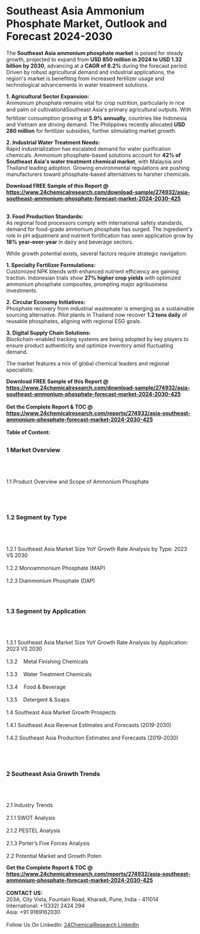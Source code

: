 <h1>Southeast Asia Ammonium Phosphate Market, Outlook and Forecast 2024-2030</h1><p>The <strong>Southeast Asia ammonium phosphate market</strong> is poised for steady growth, projected to expand from <strong>USD 850 million in 2024 to USD 1.32 billion by 2030</strong>, advancing at a <strong>CAGR of 6.2%</strong> during the forecast period. Driven by robust agricultural demand and industrial applications, the region's market is benefiting from increased fertilizer usage and technological advancements in water treatment solutions.</p><p><strong>1. Agricultural Sector Expansion:</strong><br>
Ammonium phosphate remains vital for crop nutrition, particularly in rice and palm oil cultivationâSoutheast Asia's primary agricultural outputs. With fertilizer consumption growing at <strong>5.9% annually</strong>, countries like Indonesia and Vietnam are driving demand. The Philippines recently allocated <strong>USD 280 million</strong> for fertilizer subsidies, further stimulating market growth.</p><p><strong>2. Industrial Water Treatment Needs:</strong><br>
Rapid industrialization has escalated demand for water purification chemicals. Ammonium phosphate-based solutions account for <strong>42% of Southeast Asia's water treatment chemical market</strong>, with Malaysia and Thailand leading adoption. Growing environmental regulations are pushing manufacturers toward phosphate-based alternatives to harsher chemicals.</p><div><b>Download FREE Sample of this Report @ 
            <a href="https://www.24chemicalresearch.com/download-sample/274932/asia-southeast-ammonium-phosphate-forecast-market-2024-2030-425">
            https://www.24chemicalresearch.com/download-sample/274932/asia-southeast-ammonium-phosphate-forecast-market-2024-2030-425</a></b></div><br><p><strong>3. Food Production Standards:</strong><br>
As regional food processors comply with international safety standards, demand for food-grade ammonium phosphate has surged. The ingredient's role in pH adjustment and nutrient fortification has seen application grow by <strong>18% year-over-year</strong> in dairy and beverage sectors.</p><p>While growth potential exists, several factors require strategic navigation:</p><p><strong>1. Specialty Fertilizer Formulations:</strong><br>
Customized NPK blends with enhanced nutrient efficiency are gaining traction. Indonesian trials show <strong>27% higher crop yields</strong> with optimized ammonium phosphate composites, prompting major agribusiness investments.</p><p><strong>2. Circular Economy Initiatives:</strong><br>
Phosphate recovery from industrial wastewater is emerging as a sustainable sourcing alternative. Pilot plants in Thailand now recover <strong>1.2 tons daily</strong> of reusable phosphates, aligning with regional ESG goals.</p><p><strong>3. Digital Supply Chain Solutions:</strong><br>
Blockchain-enabled tracking systems are being adopted by key players to ensure product authenticity and optimize inventory amid fluctuating demand.</p><p>The market features a mix of global chemical leaders and regional specialists:</p><div><b>Download FREE Sample of this Report @ 
            <a href="https://www.24chemicalresearch.com/download-sample/274932/asia-southeast-ammonium-phosphate-forecast-market-2024-2030-425">
            https://www.24chemicalresearch.com/download-sample/274932/asia-southeast-ammonium-phosphate-forecast-market-2024-2030-425</a></b></div><br><div><b>Get the Complete Report & TOC @ 
            <a href="https://www.24chemicalresearch.com/reports/274932/asia-southeast-ammonium-phosphate-forecast-market-2024-2030-425">
            https://www.24chemicalresearch.com/reports/274932/asia-southeast-ammonium-phosphate-forecast-market-2024-2030-425</a></b></div><br>
            <b>Table of Content:</b><p><h2><span style="font-size:16px"><strong>1 Market Overview&nbsp;&nbsp; &nbsp;</strong></span></h2><br />
<br />
<p>1.1 Product Overview and Scope of Ammonium Phosphate&nbsp;</p><br />
<br />
<h2><strong><span style="font-size:16px">1.2 Segment by Type&nbsp;&nbsp; &nbsp;</span></strong></h2><br />
<br />
<p>1.2.1 Southeast Asia Market Size YoY Growth Rate Analysis by Type: 2023 VS 2030&nbsp;&nbsp; &nbsp;<br /><br />
1.2.2 Monoammonium Phosphate (MAP)&nbsp;&nbsp; &nbsp;<br /><br />
1.2.3 Diammonium Phosphate (DAP)<br /><br />
<br />
<h2><span style="font-size:16px"><strong>1.3 Segment by Application&nbsp;&nbsp;</strong></span></h2><br />
<br />
<p>1.3.1 Southeast Asia Market Size YoY Growth Rate Analysis by Application: 2023 VS 2030&nbsp;&nbsp; &nbsp;<br /><br />
1.3.2&nbsp;&nbsp; &nbsp;Metal Finishing Chemicals<br /><br />
1.3.3&nbsp;&nbsp; &nbsp;Water Treatment Chemicals<br /><br />
1.3.4&nbsp;&nbsp; &nbsp;Food & Beverage<br /><br />
1.3.5&nbsp;&nbsp; &nbsp;Detergent & Soaps<br /><br />
1.4 Southeast Asia Market Growth Prospects&nbsp;&nbsp; &nbsp;<br /><br />
1.4.1 Southeast Asia Revenue Estimates and Forecasts (2019-2030)&nbsp;&nbsp; &nbsp;<br /><br />
1.4.2 Southeast Asia Production Estimates and Forecasts (2019-2030)&nbsp;&nbsp;</p><br />
<br />
<h2><span style="font-size:16px"><strong>2 Southeast Asia Growth Trends&nbsp;&nbsp; &nbsp;</strong></span></h2><br />
<br />
<p>2.1 Industry Trends&nbsp;&nbsp; &nbsp;<br /><br />
2.1.1 SWOT Analysis&nbsp;&nbsp; &nbsp;<br /><br />
2.1.2 PESTEL Analysis&nbsp;&nbsp; &nbsp;<br /><br />
2.1.3 Porter&rsquo;s Five Forces Analysis&nbsp;&nbsp; &nbsp;<br /><br />
2.2 Potential Market and Growth Poten</p><div><b>Get the Complete Report & TOC @ 
            <a href="https://www.24chemicalresearch.com/reports/274932/asia-southeast-ammonium-phosphate-forecast-market-2024-2030-425">
            https://www.24chemicalresearch.com/reports/274932/asia-southeast-ammonium-phosphate-forecast-market-2024-2030-425</a></b></div><br><b>CONTACT US:</b><br>
            203A, City Vista, Fountain Road, Kharadi, Pune, India - 411014<br>
            International: +1(332) 2424 294<br>
            Asia: +91 9169162030 <br><br>
            Follow Us On LinkedIn: <a href="https://www.linkedin.com/company/24chemicalresearch/">24ChemicalResearch LinkedIn</a>